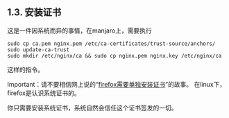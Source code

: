 ## 1.3. 安装证书
[1.3]: #安装证书

这是一件因系统而异的事情，在manjaro上，需要执行

```
sudo cp ca.pem nginx.pem /etc/ca-certificates/trust-source/anchors/
sudo update-ca-trust
sudo mkdir /etc/nginx/ca && sudo cp nginx.pem nginx.key /etc/nginx/ca
```

这样的指令。

Important：请不要相信网上说的“[firefox需要单独安装证书](https://steampp.net/faq#CommunityAccelerate "仅限linux")”的故事。
在linux下，firefox是认识系统证书的。

你只需要安装系统证书，系统自然会信任这个证书签发的一切。
